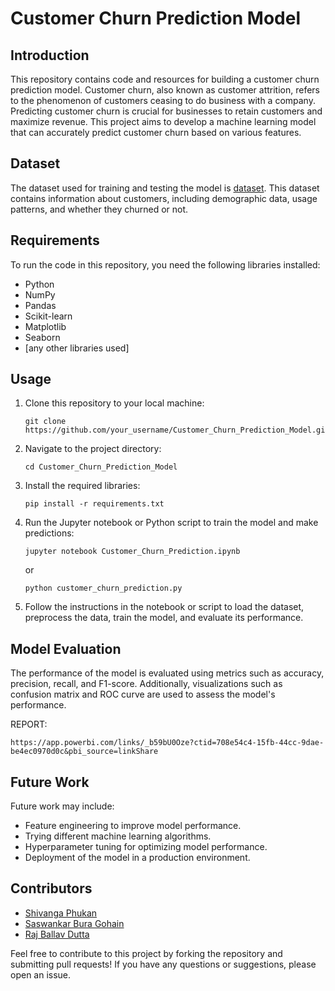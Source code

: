 # Customer Churn Prediction Model

## Introduction
This repository contains code and resources for building a customer churn prediction model. Customer churn, also known as customer attrition, refers to the phenomenon of customers ceasing to do business with a company. Predicting customer churn is crucial for businesses to retain customers and maximize revenue. This project aims to develop a machine learning model that can accurately predict customer churn based on various features.

## Dataset
The dataset used for training and testing the model is [dataset](dataset). This dataset contains information about customers, including demographic data, usage patterns, and whether they churned or not.

## Requirements
To run the code in this repository, you need the following libraries installed:
- Python
- NumPy
- Pandas
- Scikit-learn
- Matplotlib
- Seaborn
- [any other libraries used]

## Usage
1. Clone this repository to your local machine:
   ```
   git clone https://github.com/your_username/Customer_Churn_Prediction_Model.git
   ```

2. Navigate to the project directory:
   ```
   cd Customer_Churn_Prediction_Model
   ```

3. Install the required libraries:
   ```
   pip install -r requirements.txt
   ```

4. Run the Jupyter notebook or Python script to train the model and make predictions:
   ```
   jupyter notebook Customer_Churn_Prediction.ipynb
   ```
   or
   ```
   python customer_churn_prediction.py
   ```

5. Follow the instructions in the notebook or script to load the dataset, preprocess the data, train the model, and evaluate its performance.

## Model Evaluation
The performance of the model is evaluated using metrics such as accuracy, precision, recall, and F1-score. Additionally, visualizations such as confusion matrix and ROC curve are used to assess the model's performance.

REPORT: 
```
https://app.powerbi.com/links/_b59bU0Oze?ctid=708e54c4-15fb-44cc-9dae-be4ec0970d0c&pbi_source=linkShare
```

## Future Work
Future work may include:
- Feature engineering to improve model performance.
- Trying different machine learning algorithms.
- Hyperparameter tuning for optimizing model performance.
- Deployment of the model in a production environment.

## Contributors
- [Shivanga Phukan](https://github.com/Shivanga03/)
- [Saswankar Bura Gohain](https://github.com/Saswankar1/)
- [Raj Ballav Dutta](https://github.com/r1sh1raj01)

Feel free to contribute to this project by forking the repository and submitting pull requests! If you have any questions or suggestions, please open an issue.
